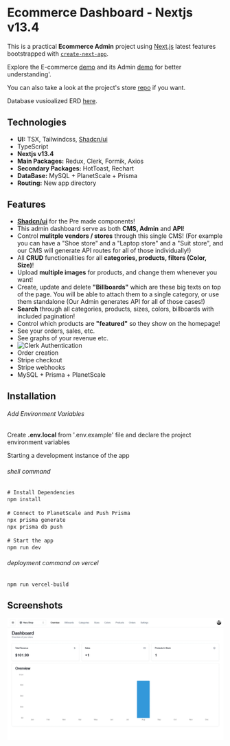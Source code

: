 # Ecommerce Dashboard - Nextjs v13.4

This is a practical **Ecommerce Admin** project using [Next.js](https://nextjs.org/) latest features bootstrapped with [`create-next-app`](https://github.com/vercel/next.js/tree/canary/packages/create-next-app).

Explore the E-commerce [demo](https://maxjn-ecommerce-store.vercel.app/) and its Admin [demo](https://maxjn-ecommerce-admin.vercel.app/) for better understanding'.

You can also take a look at the project's store [repo](https://github.com/maxjn/ecommerce-store) if you want.

Database vusioalized ERD [here](https://dbdiagram.io/d/64c3cd7d02bd1c4a5ede3c37).

## Technologies

- **UI:** TSX, Tailwindcss, [Shadcn/ui](https://ui.shadcn.com/)
- TypeScript
- **Nextjs v13.4**
- **Main Packages:** Redux, Clerk, Formik, Axios
- **Secondary Packages:** HotToast, Rechart
- **DataBase:** MySQL + PlanetScale + Prisma
- **Routing:** New app directory

## Features

- **[Shadcn/ui](https://ui.shadcn.com/)** for the Pre made components!
- This admin dashboard serve as both **CMS, Admin** and **API**!
- Control **mulitple vendors / stores** through this single CMS! (For example you can have a "Shoe store" and a "Laptop store" and a "Suit store", and our CMS will generate API routes for all of those individually!)
- All **CRUD** functionalities for all **categories, products, filters (Color, Size)**!
- Upload **multiple images** for products, and change them whenever you want!
- Create, update and delete **"Billboards"** which are these big texts on top of the page. You will be able to attach them to a single category, or use them standalone (Our Admin generates API for all of those cases!)
- **Search** through all categories, products, sizes, colors, billboards with included pagination!
- Control which products are **"featured"** so they show on the homepage!
- See your orders, sales, etc.
- See graphs of your revenue etc.
- ![Clerk Authentication](https://clerk.com/)
- Order creation
- Stripe checkout
- Stripe webhooks
- MySQL + Prisma + PlanetScale

## Installation

###### Add Environment Variables

Create **.env.local** from '.env.example' file and declare the project environment variables

Starting a development instance of the app

###### shell command

```shell
# Install Dependencies
npm install

# Connect to PlanetScale and Push Prisma
npx prisma generate
npx prisma db push

# Start the app
npm run dev
```

###### deployment command on vercel

```shell
npm run vercel-build
```

## Screenshots

![Cover](./public/cover.webp)
